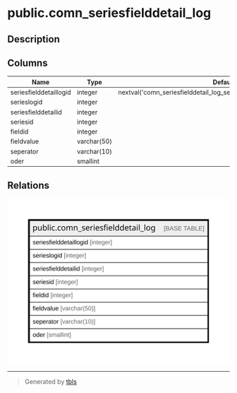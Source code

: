# public.comn_seriesfielddetail_log

## Description

## Columns

| Name | Type | Default | Nullable | Children | Parents | Comment |
| ---- | ---- | ------- | -------- | -------- | ------- | ------- |
| seriesfielddetaillogid | integer | nextval('comn_seriesfielddetail_log_seriesfielddetaillogid_seq'::regclass) | false |  |  |  |
| serieslogid | integer |  | true |  |  |  |
| seriesfielddetailid | integer |  | true |  |  |  |
| seriesid | integer |  | true |  |  |  |
| fieldid | integer |  | true |  |  |  |
| fieldvalue | varchar(50) |  | true |  |  |  |
| seperator | varchar(10) |  | true |  |  |  |
| oder | smallint |  | true |  |  |  |

## Relations

![er](public.comn_seriesfielddetail_log.svg)

---

> Generated by [tbls](https://github.com/k1LoW/tbls)
